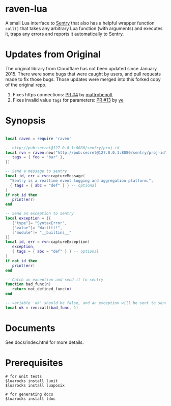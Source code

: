 # raven-lua

A small Lua interface to [Sentry](https://sentry.readthedocs.org/) that also
has a helpful wrapper function `call()` that takes any arbitrary Lua function
(with arguments) and executes it, traps any errors and reports it automatically
to Sentry.

# Updates from Original

The original library from Cloudflare has not been updated since January 2015.  There were some bugs that were caught by users, and pull requests made to fix those bugs.  Those updates were merged into this forked copy of the original repo.

1. Fixes https connections: [PR #4](https://github.com/cloudflare/raven-lua/pull/4) by [mattrobenolt](https://github.com/mattrobenolt)
2. Fixes invalid value `tags` for parameters: [PR #13](https://github.com/cloudflare/raven-lua/pull/13) by [ye](https://github.com/cloudflare/raven-lua/pull/13)

# Synopsis

```lua

local raven = require 'raven'

-- http://pub:secret@127.0.0.1:8080/sentry/proj-id
local rvn = raven:new("http://pub:secret@127.0.0.1:8080/sentry/proj-id", {
   tags = { foo = "bar" },
})

-- Send a message to sentry
local id, err = rvn:captureMessage(
  "Sentry is a realtime event logging and aggregation platform.",
  { tags = { abc = "def" } } -- optional
)
if not id then
   print(err)
end

-- Send an exception to sentry
local exception = {{
   ["type"]= "SyntaxError",
   ["value"]= "Wattttt!",
   ["module"]= "__builtins__"
}}
local id, err = rvn:captureException(
   exception,
   { tags = { abc = "def" } } -- optional
)
if not id then
   print(err)
end

-- Catch an exception and send it to sentry
function bad_func(n)
   return not_defined_func(n)
end

-- variable 'ok' should be false, and an exception will be sent to sentry
local ok = rvn:call(bad_func, 1)

```
# Documents

See docs/index.html for more details.

# Prerequisites

```
# for unit tests
$luarocks install lunit
$luarocks install luaposix

# for generating docs
$luarocks install ldoc
```
